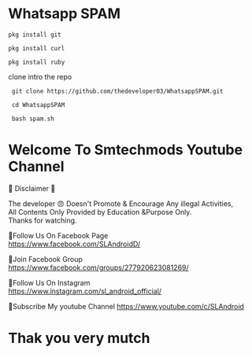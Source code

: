 # Whatsapp SPAM 
  ``` 
 pkg install git
 
 pkg install curl 
  
 pkg install ruby 
  ```
clone intro the repo
```
 git clone https://github.com/thedeveloper03/WhatsappSPAM.git 
  
 cd WhatsappSPAM  
  
 bash spam.sh
```
  
 # Welcome To Smtechmods Youtube Channel 

💢 Disclaimer 💢 
  
 The developer 😠 Doesn't Promote & Encourage Any illegal Activities,  
 All Contents Only Provided  by Education &Purpose Only.  
 Thanks for watching. 
  
  
  
 📛Follow Us On Facebook Page  
     https://www.facebook.com/SLAndroidD/ 
  
  
 📛Join Facebook Group 
     https://www.facebook.com/groups/277920623081269/ 
  
  
 📛Follow Us On Instagram  
     https://www.instagram.com/sl_android_official/ 
  
  
 📛Subscribe My youtube Channel 
     https://www.youtube.com/c/SLAndroid 
  
  
  
 # Thak you very mutch
